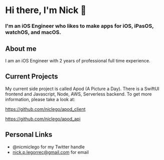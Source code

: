 # Hi there, I'm Nick 👋

### I'm an iOS Engineer who likes to make apps for iOS, iPasOS, watchOS, and macOS.

## About me
I am an iOS Engineer with 2 years of professional full time experience.

## Current Projects
My current side project is called Apod (A Picture a Day). There is a SwiftUI frontend and Javascript, Node, AWS, Serverless backend. To get more information, please take a look at:

<a href="https://github.com/niclego/apod_client" target="_blank">https://github.com/niclego/apod_client</a>

<a href="https://github.com/niclego/apod_api" target="_blank">https://github.com/niclego/apod_api</a>

## Personal Links
- @nicmiclego for my Twitter handle
- nick.p.legorrec@gmail.com for email

<!--
**niclego/niclego** is a ✨ _special_ ✨ repository because its `README.md` (this file) appears on your GitHub profile.

Here are some ideas to get you started:

- 🔭 I’m currently working on ...
- 🌱 I’m currently learning ...
- 👯 I’m looking to collaborate on ...
- 🤔 I’m looking for help with ...
- 💬 Ask me about ...
- 📫 How to reach me: ...
- 😄 Pronouns: ...
- ⚡ Fun fact: ...
-->

